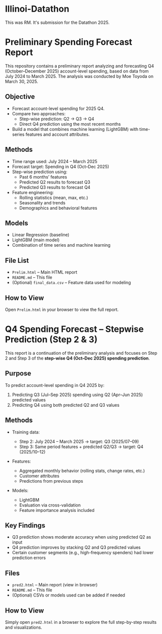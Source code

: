 # Illinoi-Datathon

This was RM. It's submission for the Datathon 2025.


# Preliminary Spending Forecast Report

This repository contains a preliminary report analyzing and forecasting Q4 (October–December 2025) account-level spending, based on data from July 2024 to March 2025. The analysis was conducted by Moe Toyoda on March 30, 2025.

## Objective

- Forecast account-level spending for 2025 Q4.
- Compare two approaches:
  - Step-wise prediction: Q2 → Q3 → Q4
  - Direct Q4 prediction using the most recent months
- Build a model that combines machine learning (LightGBM) with time-series features and account attributes.

## Methods

- Time range used: July 2024 – March 2025
- Forecast target: Spending in Q4 (Oct–Dec 2025)
- Step-wise prediction using:
  - Past 6 months’ features
  - Predicted Q2 results to forecast Q3
  - Predicted Q3 results to forecast Q4
- Feature engineering:
  - Rolling statistics (mean, max, etc.)
  - Seasonality and trends
  - Demographics and behavioral features

## Models

- Linear Regression (baseline)
- LightGBM (main model)
- Combination of time series and machine learning

## File List

- `Prelim.html` – Main HTML report
- `README.md` – This file
- (Optional) `final_data.csv` – Feature data used for modeling

## How to View

Open `Prelim.html` in your browser to view the full report.



# Q4 Spending Forecast – Stepwise Prediction (Step 2 & 3)

This report is a continuation of the preliminary analysis and focuses on Step 2 and Step 3 of the **step-wise Q4 (Oct–Dec 2025) spending prediction**.

## Purpose

To predict account-level spending in Q4 2025 by:

1. Predicting Q3 (Jul–Sep 2025) spending using Q2 (Apr–Jun 2025) predicted values  
2. Predicting Q4 using both predicted Q2 and Q3 values

## Methods

- Training data:
  - Step 2: July 2024 – March 2025 → target: Q3 (2025/07–09)
  - Step 3: Same period features + predicted Q2/Q3 → target: Q4 (2025/10–12)

- Features:
  - Aggregated monthly behavior (rolling stats, change rates, etc.)
  - Customer attributes
  - Predictions from previous steps

- Models:
  - LightGBM
  - Evaluation via cross-validation
  - Feature importance analysis included

## Key Findings

- Q3 prediction shows moderate accuracy when using predicted Q2 as input  
- Q4 prediction improves by stacking Q2 and Q3 predicted values  
- Certain customer segments (e.g., high-frequency spenders) had lower prediction errors

## Files

- `pred2.html` – Main report (view in browser)
- `README.md` – This file
- (Optional) CSVs or models used can be added if needed

## How to View

Simply open `pred2.html` in a browser to explore the full step-by-step results and visualizations.
